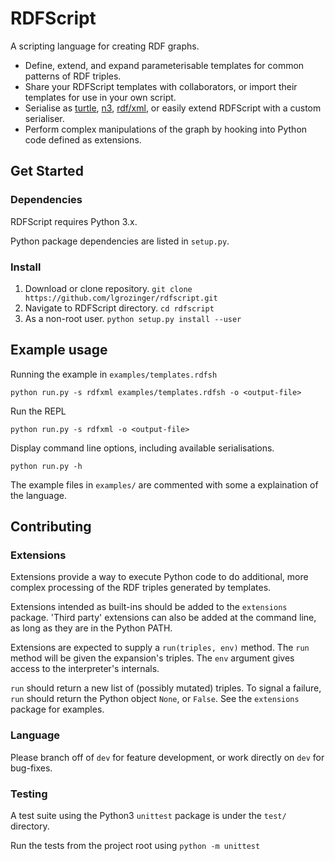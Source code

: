 # RDFScript

A scripting language for creating RDF graphs.

* Define, extend, and expand parameterisable templates for common patterns of RDF triples.
* Share your RDFScript templates with collaborators, or import their templates for use in your own script.
* Serialise as [turtle](https://www.w3.org/TR/turtle/), [n3](https://www.w3.org/TeamSubmission/n3/), [rdf/xml](https://www.w3.org/TR/rdf-syntax-grammar/), or easily extend RDFScript with a custom serialiser.
* Perform complex manipulations of the graph by hooking into Python code defined as extensions.

## Get Started

### Dependencies

RDFScript requires Python 3.x.

Python package dependencies are listed in `setup.py`.

### Install

1. Download or clone repository. `git clone https://github.com/lgrozinger/rdfscript.git`
2. Navigate to RDFScript directory. `cd rdfscript`
3. As a non-root user. `python setup.py install --user`

## Example usage

Running the example in `examples/templates.rdfsh`

`python run.py -s rdfxml examples/templates.rdfsh -o <output-file>`

Run the REPL

`python run.py -s rdfxml -o <output-file>`

Display command line options, including available serialisations.

`python run.py -h`

The example files in `examples/` are commented with some a explaination of the language.

## Contributing

### Extensions

Extensions provide a way to execute Python code to do additional, more complex processing of the RDF triples generated by templates.

Extensions intended as built-ins should be added to the `extensions` package. 'Third party' extensions can also be added at the command line, as long as they are in the Python PATH.

Extensions are expected to supply a `run(triples, env)` method. The `run` method will be given the expansion's triples. The `env` argument gives access to the interpreter's internals.

`run` should return a new list of (possibly mutated) triples. To signal a failure, `run` should return the Python object `None`, or `False`. See the `extensions` package for examples.

### Language

Please branch off of `dev` for feature development, or work directly on `dev` for bug-fixes.

### Testing

A test suite using the Python3 `unittest` package is under the `test/` directory.

Run the tests from the project root using `python -m unittest`
